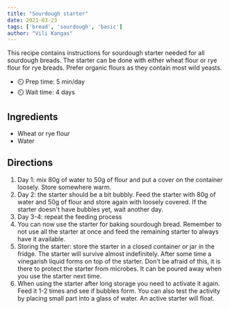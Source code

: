 ```yaml
---
title: "Sourdough starter"
date: 2021-03-23
tags: ['bread', 'sourdough', 'basic']
author: "Vili Kangas"
---
```


This recipe contains instructions for sourdough starter needed for all sourdough breads. The starter can be done with either wheat flour or rye flour for rye breads. Prefer organic flours as they contain most wild yeasts.

- ⏲️ Prep time: 5 min/day
- ⏲️ Wait time: 4 days

## Ingredients

- Wheat or rye flour
- Water

## Directions

1. Day 1: mix 80g of water to 50g of flour and put a cover on the container loosely. Store somewhere warm.
2. Day 2: the starter should be a bit bubbly. Feed the starter with 80g of water and 50g of flour and store again with loosely covered. If the starter doesn't have bubbles yet, wait another day.
3. Day 3-4: repeat the feeding process
4. You can now use the starter for baking sourdough bread. Remember to not use all the starter at once and feed the remaining starter to always have it available.
5. Storing the starter: store the starter in a closed container or jar in the fridge. The starter will survive almost indefinitely. After some time a vinegarish liquid forms on top of the starter. Don't be afraid of this, it is there to protect the starter from microbes. It can be poured away when you use the starter next time.
6. When using the starter after long storage you need to activate it again. Feed it 1-2 times and see if bubbles form. You can also test the activity by placing small part into a glass of water. An active starter will float.
